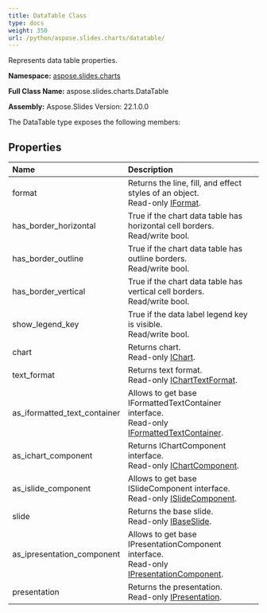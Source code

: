 ```yaml
---
title: DataTable Class
type: docs
weight: 350
url: /python/aspose.slides.charts/datatable/
---
```


Represents data table properties.

**Namespace:** [aspose.slides.charts](/python/aspose.slides.charts/)

**Full Class Name:** aspose.slides.charts.DataTable

**Assembly:**  Aspose.Slides Version: 22.1.0.0

The DataTable type exposes the following members:
## **Properties**
|**Name**|**Description**|
| :- | :- |
|format|Returns the line, fill, and effect styles of an object.<br/>            Read-only [IFormat](/python/aspose.slides.charts/iformat/).|
|has_border_horizontal|True if the chart data table has horizontal cell borders.<br/>            Read/write bool.|
|has_border_outline|True if the chart data table has outline borders.<br/>            Read/write bool.|
|has_border_vertical|True if the chart data table has vertical cell borders.<br/>            Read/write bool.|
|show_legend_key|True if the data label legend key is visible.<br/>            Read/write bool.|
|chart|Returns chart.<br/>            Read-only [IChart](/python/aspose.slides.charts/ichart/).|
|text_format|Returns text format.<br/>            Read-only [IChartTextFormat](/python/aspose.slides.charts/icharttextformat/).|
|as_iformatted_text_container|Allows to get base IFormattedTextContainer interface.<br/>            Read-only [IFormattedTextContainer](/python/aspose.slides.charts/iformattedtextcontainer/).|
|as_ichart_component|Returns IChartComponent interface.<br/>            Read-only [IChartComponent](/python/aspose.slides.charts/ichartcomponent/).|
|as_islide_component|Allows to get base ISlideComponent interface.<br/>            Read-only [ISlideComponent](/python/aspose.slides/islidecomponent/).|
|slide|Returns the base slide.<br/>            Read-only [IBaseSlide](/python/aspose.slides/ibaseslide/).|
|as_ipresentation_component|Allows to get base IPresentationComponent interface.<br/>            Read-only [IPresentationComponent](/python/aspose.slides/ipresentationcomponent/).|
|presentation|Returns the presentation. <br/>            Read-only [IPresentation](/python/aspose.slides/ipresentation/).|
